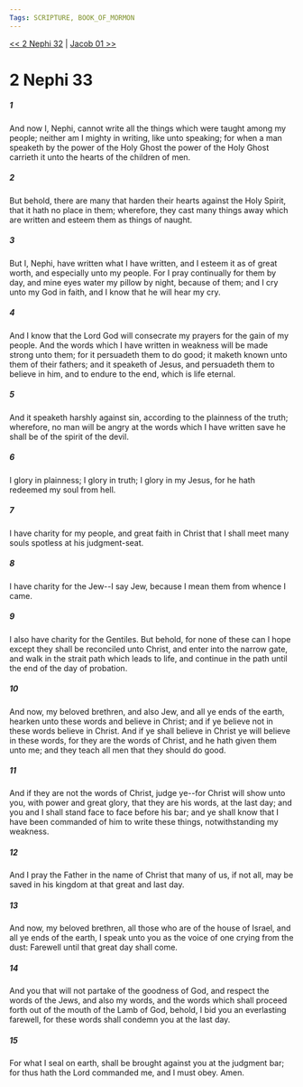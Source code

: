 ```yaml
---
Tags: SCRIPTURE, BOOK_OF_MORMON
---
```


[<< 2 Nephi 32](BOOK_OF_MORMON/02_2_Nephi/2_Nephi_32.md) | [Jacob 01 >>](BOOK_OF_MORMON/03_Jacob/Jacob_01.md)

# 2 Nephi 33

##### 1

And now I, Nephi, cannot write all the things which were taught among my people; neither am I mighty in writing, like unto speaking; for when a man speaketh by the power of the Holy Ghost the power of the Holy Ghost carrieth it unto the hearts of the children of men.

##### 2

But behold, there are many that harden their hearts against the Holy Spirit, that it hath no place in them; wherefore, they cast many things away which are written and esteem them as things of naught.

##### 3

But I, Nephi, have written what I have written, and I esteem it as of great worth, and especially unto my people. For I pray continually for them by day, and mine eyes water my pillow by night, because of them; and I cry unto my God in faith, and I know that he will hear my cry.

##### 4

And I know that the Lord God will consecrate my prayers for the gain of my people. And the words which I have written in weakness will be made strong unto them; for it persuadeth them to do good; it maketh known unto them of their fathers; and it speaketh of Jesus, and persuadeth them to believe in him, and to endure to the end, which is life eternal.

##### 5

And it speaketh harshly against sin, according to the plainness of the truth; wherefore, no man will be angry at the words which I have written save he shall be of the spirit of the devil.

##### 6

I glory in plainness; I glory in truth; I glory in my Jesus, for he hath redeemed my soul from hell.

##### 7

I have charity for my people, and great faith in Christ that I shall meet many souls spotless at his judgment-seat.

##### 8

I have charity for the Jew--I say Jew, because I mean them from whence I came.

##### 9

I also have charity for the Gentiles. But behold, for none of these can I hope except they shall be reconciled unto Christ, and enter into the narrow gate, and walk in the strait path which leads to life, and continue in the path until the end of the day of probation.

##### 10

And now, my beloved brethren, and also Jew, and all ye ends of the earth, hearken unto these words and believe in Christ; and if ye believe not in these words believe in Christ. And if ye shall believe in Christ ye will believe in these words, for they are the words of Christ, and he hath given them unto me; and they teach all men that they should do good.

##### 11

And if they are not the words of Christ, judge ye--for Christ will show unto you, with power and great glory, that they are his words, at the last day; and you and I shall stand face to face before his bar; and ye shall know that I have been commanded of him to write these things, notwithstanding my weakness.

##### 12

And I pray the Father in the name of Christ that many of us, if not all, may be saved in his kingdom at that great and last day.

##### 13

And now, my beloved brethren, all those who are of the house of Israel, and all ye ends of the earth, I speak unto you as the voice of one crying from the dust: Farewell until that great day shall come.

##### 14

And you that will not partake of the goodness of God, and respect the words of the Jews, and also my words, and the words which shall proceed forth out of the mouth of the Lamb of God, behold, I bid you an everlasting farewell, for these words shall condemn you at the last day.

##### 15

For what I seal on earth, shall be brought against you at the judgment bar; for thus hath the Lord commanded me, and I must obey. Amen.
